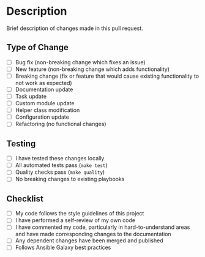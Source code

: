 # Description

Brief description of changes made in this pull request.

## Type of Change

- [ ] Bug fix (non-breaking change which fixes an issue)
- [ ] New feature (non-breaking change which adds functionality)
- [ ] Breaking change (fix or feature that would cause existing functionality to not work as expected)
- [ ] Documentation update
- [ ] Task update
- [ ] Custom module update
- [ ] Helper class modification
- [ ] Configuration update
- [ ] Refactoring (no functional changes)

## Testing

- [ ] I have tested these changes locally
- [ ] All automated tests pass (`make test`)
- [ ] Quality checks pass (`make quality`)
- [ ] No breaking changes to existing playbooks

## Checklist

- [ ] My code follows the style guidelines of this project
- [ ] I have performed a self-review of my own code
- [ ] I have commented my code, particularly in hard-to-understand areas and have made corresponding changes to the documentation
- [ ] Any dependent changes have been merged and published
- [ ] Follows Ansible Galaxy best practices
